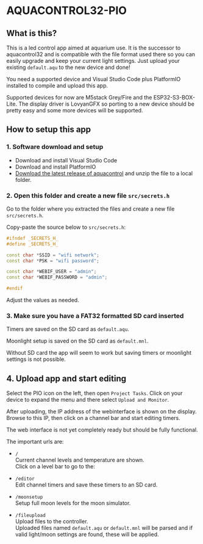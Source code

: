 # AQUACONTROL32-PIO

## What is this?

This is a led control app aimed at aquarium use. It is the successor to aquacontrol32 and is compatible with the file format used there so you can easily upgrade and keep your current light settings. Just upload your existing `default.aqu` to the new device and done!

You need a supported device and Visual Studio Code plus PlatformIO installed to compile and upload this app.

Supported devices for now are M5stack Grey/Fire and the ESP32-S3-BOX-Lite. The display driver is LovyanGFX so porting to a new device should be pretty easy and some more devices will be supported.

## How to setup this app

### 1. Software download and setup

- Download and install Visual Studio Code
- Download and install PlatformIO
- [Download the latest release of aquacontrol](https://github.com/CelliesProjects/aquacontrol32-pio/releases/latest) and unzip the file to a local folder.

### 2. Open this folder and create a new file `src/secrets.h`

Go to the folder where you extracted the files and create a new file `src/secrets.h`.

Copy-paste the source below to `src/secrets.h`:

```c++
#ifndef _SECRETS_H_
#define _SECRETS_H_

const char *SSID = "wifi network";
const char *PSK = "wifi password";

const char *WEBIF_USER = "admin";
const char *WEBIF_PASSWORD = "admin";

#endif
```

Adjust the values as needed.

### 3. Make sure you have a FAT32 formatted SD card inserted

Timers are saved on the SD card as `default.aqu`.

Moonlight setup is saved on the SD card as `default.mnl`.

Without SD card the app will seem to work but saving timers or moonlight settings is not possible.

## 4. Upload app and start editing

Select the PIO icon on the left, then open `Project Tasks`. Click on your device to expand the menu and there select `Upload and Monitor`.

After uploading, the IP address of the webinterface is shown on the display.<br>Browse to this IP, then click on a channel bar and start editing timers.

The web interface is not yet completely ready but should be fully functional.

The important urls are:

- `/`<br>Current channel levels and temperature are shown.<br>Click on a level bar to go to the:


- `/editor`<br>Edit channel timers and save these timers to an SD card.


- `/moonsetup`<br>Setup full moon levels for the moon simulator.


- `/fileupload`<br>Upload files to the controller.<br>
  Uploaded files named `default.aqu` or `default.mnl` will be parsed and if valid light/moon settings are found, these will be applied.
